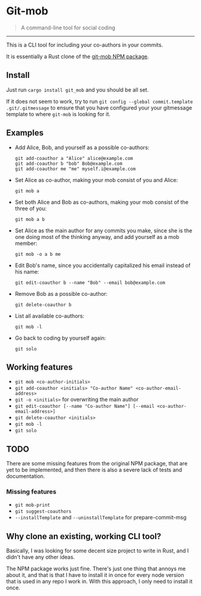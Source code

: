 # Git-mob

> A command-line tool for social coding

---

This is a CLI tool for including your co-authors in your commits.

It is essentially a Rust clone of the [git-mob NPM package](https://www.npmjs.com/package/git-mob).

## Install

Just run `cargo install git_mob` and you should be all set.

If it does not seem to work, try to run `git config --glebal commit.template
.git/.gitmessage` to ensure that you have configured your your gitmessage
template to where `git-mob` is looking for it.


## Examples

* Add Alice, Bob, and yourself as a possible co-authors:

      git add-coauthor a "Alice" alice@example.com
      git add-coauthor b "bob" Bob@example.com
      git add-coauthor me "me" myself.i@example.com

* Set Alice as co-author, making your mob consist of you and Alice:

      git mob a

* Set both Alice and Bob as co-authors, making your mob consist of the three of you:

      git mob a b

* Set Alice as the main author for any commits you make, since she is the one
  doing most of the thinking anyway, and add yourself as a mob member:

      git mob -o a b me

* Edit Bob's name, since you accidentally capitalized his email instead of his name:

      git edit-coauthor b --name "Bob" --email bob@example.com

* Remove Bob as a possible co-author:

      git delete-coauthor b

* List all available co-authors:

      git mob -l

* Go back to coding by yourself again:

      git solo


## Working features

* `git mob <co-author-initials>`
* `git add-coauthor <initials> "Co-author Name" <co-author-email-address>`
* `git -o <initials>` for overwriting the main author
* `git edit-coauthor [--name "Co-author Name"] [--email <co-author-email-address>]`
* `git delete-coauthor <initials>`
* `git mob -l`
* `git solo`


## TODO

There are some missing features from the original NPM package, that are yet to
be implemented, and then there is also a severe lack of tests and documentation.


### Missing features

* `git mob-print`
* `git suggest-coauthors`
* `--installTemplate` and `--uninstallTemplate` for prepare-commit-msg


## Why clone an existing, working CLI tool?

Basically, I was looking for some decent size project to write in Rust, and I
didn't have any other ideas.

The NPM package works just fine. There's just one thing that annoys me about it,
and that is that I have to install it in once for every node version that is
used in any repo I work in. With this approach, I only need to install it once.
